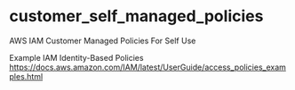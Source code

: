 # customer_self_managed_policies
AWS IAM Customer Managed Policies For Self Use

Example IAM Identity-Based Policies
https://docs.aws.amazon.com/IAM/latest/UserGuide/access_policies_examples.html
